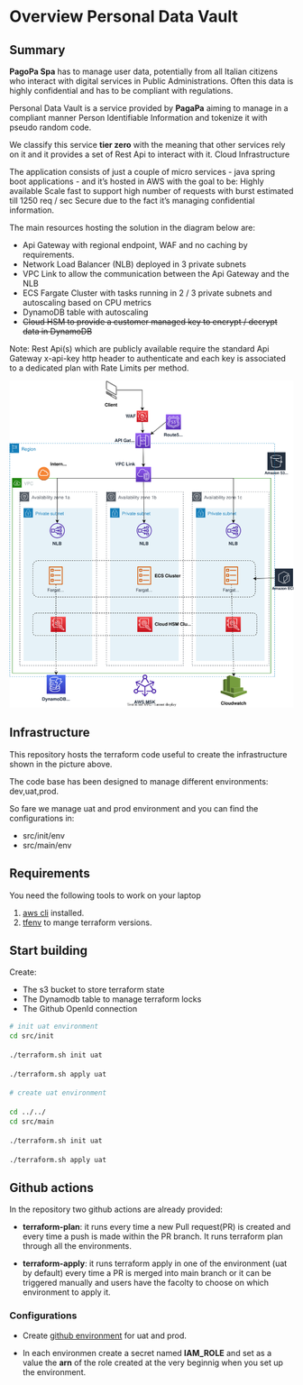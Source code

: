 # Overview Personal Data Vault

## Summary

**PagoPa Spa** has to manage user data, potentially from all Italian citizens who interact with digital services in Public Administrations.
Often this data is highly confidential and has to be compliant with regulations.

Personal Data Vault is a service provided by **PagaPa** aiming to manage in a compliant manner Person Identifiable Information and tokenize it with pseudo random code.

We classify this service **tier zero** with the meaning that other services rely on it and it provides a set of Rest Api to interact with it.
Cloud Infrastructure

The application consists of just a couple of micro services - java spring boot applications - and it’s hosted in AWS with the goal to be:
Highly available
Scale fast to support high number of requests with burst estimated till 1250 req / sec
Secure due to the fact it’s managing confidential information.

The main resources hosting the solution in the diagram below are:
* Api Gateway with regional endpoint, WAF and no caching by requirements.
* Network Load Balancer (NLB) deployed in 3 private subnets
* VPC Link to allow the communication between the Api Gateway and the NLB
* ECS Fargate Cluster with tasks running in 2 / 3 private subnets and autoscaling based on CPU metrics
* DynamoDB table with autoscaling
* ~~Cloud HSM to provide a customer managed key to encrypt / decrypt data in DynamoDB~~

Note: Rest Api(s) which are publicly available require the standard Api Gateway x-api-key http header to authenticate and each key is associated to a dedicated plan with Rate Limits per method.


[![img](./doc/img/cloud-private-data-vault.svg)]()


## Infrastructure

This repository hosts the terraform code useful to create the infrastructure shown in the picture above.

The code base has been designed to manage different environments: dev,uat,prod.

So fare we manage uat and prod environment and you can find the configurations in:
* src/init/env
* src/main/env

## Requirements

You need the following tools to work on your laptop 

1. [aws cli](https://docs.aws.amazon.com/cli/latest/userguide/getting-started-install.html) installed.
2. [tfenv](https://github.com/tfutils/tfenv) to mange terraform versions.

## Start building

Create:

* The s3 bucket to store terraform state
* The Dynamodb table to manage terraform locks
* The Github OpenId connection

```bash
# init uat environment
cd src/init

./terraform.sh init uat

./terraform.sh apply uat

# create uat environment

cd ../../
cd src/main

./terraform.sh init uat

./terraform.sh apply uat
```

## Github actions

In the repository two github actions are already provided:

* **terraform-plan**: it runs every time a new Pull request(PR) is created and every time a push is made within the PR branch. It runs terraform plan through all the environments.

* **terraform-apply**: it runs terraform apply in one of the environment (uat by default) every time a PR is merged into main branch or it can be triggered manually and users have the facolty to choose on which environment to apply it.

### Configurations

* Create [github environment](https://docs.github.com/en/actions/deployment/targeting-different-environments/using-environments-for-deployment) for uat and prod.

* In each environmen create a secret named **IAM_ROLE** and set as a value the **arn** of the role created at the very beginnig when you set up the environment. 
